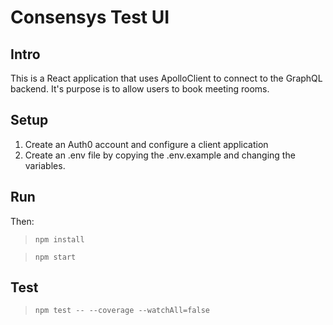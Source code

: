# Consensys Test UI

## Intro

This is a React application that uses ApolloClient to connect to the GraphQL backend. It's purpose is to allow users to book meeting rooms.

## Setup

1. Create an Auth0 account and configure a client application
2. Create an .env file by copying the .env.example and changing the variables.

## Run

Then:

> `npm install`

> `npm start`

## Test

> `npm test -- --coverage --watchAll=false`
